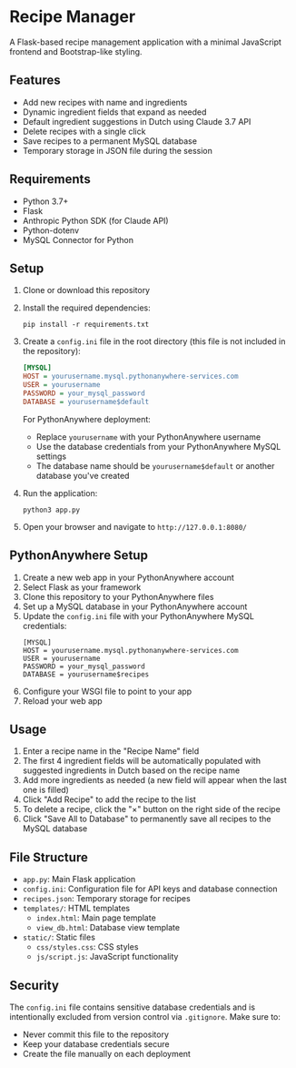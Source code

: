 # Recipe Manager

A Flask-based recipe management application with a minimal JavaScript frontend and Bootstrap-like styling.

## Features

- Add new recipes with name and ingredients
- Dynamic ingredient fields that expand as needed
- Default ingredient suggestions in Dutch using Claude 3.7 API
- Delete recipes with a single click
- Save recipes to a permanent MySQL database
- Temporary storage in JSON file during the session

## Requirements

- Python 3.7+
- Flask
- Anthropic Python SDK (for Claude API)
- Python-dotenv
- MySQL Connector for Python

## Setup

1. Clone or download this repository
2. Install the required dependencies:
   ```
   pip install -r requirements.txt
   ```
3. Create a `config.ini` file in the root directory (this file is not included in the repository):
   ```ini
   [MYSQL]
   HOST = yourusername.mysql.pythonanywhere-services.com
   USER = yourusername
   PASSWORD = your_mysql_password
   DATABASE = yourusername$default
   ```
   For PythonAnywhere deployment:
   - Replace `yourusername` with your PythonAnywhere username
   - Use the database credentials from your PythonAnywhere MySQL settings
   - The database name should be `yourusername$default` or another database you've created

4. Run the application:
   ```
   python3 app.py
   ```
5. Open your browser and navigate to `http://127.0.0.1:8080/`

## PythonAnywhere Setup

1. Create a new web app in your PythonAnywhere account
2. Select Flask as your framework
3. Clone this repository to your PythonAnywhere files
4. Set up a MySQL database in your PythonAnywhere account
5. Update the `config.ini` file with your PythonAnywhere MySQL credentials:
   ```
   [MYSQL]
   HOST = yourusername.mysql.pythonanywhere-services.com
   USER = yourusername
   PASSWORD = your_mysql_password
   DATABASE = yourusername$recipes
   ```
6. Configure your WSGI file to point to your app
7. Reload your web app

## Usage

1. Enter a recipe name in the "Recipe Name" field
2. The first 4 ingredient fields will be automatically populated with suggested ingredients in Dutch based on the recipe name
3. Add more ingredients as needed (a new field will appear when the last one is filled)
4. Click "Add Recipe" to add the recipe to the list
5. To delete a recipe, click the "×" button on the right side of the recipe
6. Click "Save All to Database" to permanently save all recipes to the MySQL database

## File Structure

- `app.py`: Main Flask application
- `config.ini`: Configuration file for API keys and database connection
- `recipes.json`: Temporary storage for recipes
- `templates/`: HTML templates
  - `index.html`: Main page template
  - `view_db.html`: Database view template
- `static/`: Static files
  - `css/styles.css`: CSS styles
  - `js/script.js`: JavaScript functionality

## Security

The `config.ini` file contains sensitive database credentials and is intentionally excluded from version control via `.gitignore`. Make sure to:
- Never commit this file to the repository
- Keep your database credentials secure
- Create the file manually on each deployment
